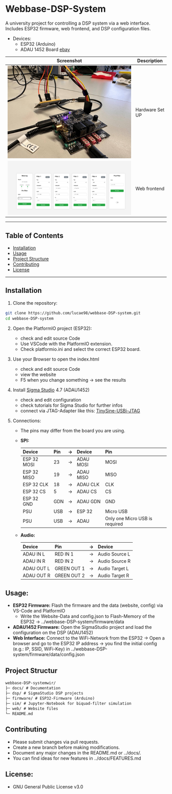 # Webbase-DSP-System

A university project for controlling a DSP system via a web interface. Includes ESP32 firmware, web frontend, and DSP configuration files.

+ Devices: 
    + ESP32 (Arduino)
    + ADAU 1452 Board [ebay](https://www.ebay.de/itm/156411835090)

| Screenshot | Description |
|------------|-------------|
| ![DSP GUI](./docs/images/Full-Hardware-Setup.jpg) | Hardware Set UP |
| ![Web Interface](./docs/images/WebUI_ESP-Project.png) | Web frontend |

---

## Table of Contents
- [Installation](#installation)
- [Usage](#usage)
- [Project Structure](#project-structure)
- [Contributing](#contributing)
- [License](#license)

---

## Installation

1. Clone the repository:
```bash
git clone https://github.com/lucae98/webbase-DSP-system.git
cd webbase-DSP-system
```

2. Open the PlatformIO project (ESP32):
    + check and edit source Code
    + Use VSCode with the PlatformIO extension.
    + Check platformio.ini and select the correct ESP32 board.

3. Use your Browser to open the index.html 
    + check and edit source Code
    + view the website
    + F5 when you change something &rarr; see the results

4. Install [Sigma Studio](https://www.analog.com/en/resources/evaluation-hardware-and-software/software/ss_sigst_02.html) 4.7 (ADAU1452) 
    + check and edit configuration
    + check tutorials for Sigma Studio for further infos
    + connect via JTAG-Adapter like this: [TinySine-USBi-JTAG](https://www.hs-sound.de/TinySine-USBi-JTAG)

5. Connections:

    + The pins may differ from the board you are using. 

    + **SPI:**

        | Device | Pin | &rarr; | Device | Pin | 
        |--------|-----|--------|--------|-----|
        |ESP 32 MOSI|23|&rarr;|ADAU MOSI|MOSI|
        |ESP 32 MISO|19|&rarr;|ADAU MISO|MISO|
        |ESP 32 CLK|18|&rarr;|ADAU CLK|CLK|
        |ESP 32 CS|5|&rarr;|ADAU CS|CS|
        |ESP 32 GND|GDN|&rarr;|ADAU GDN|GND|
        |PSU|USB|&rarr;|ESP 32|Micro USB|
        |PSU|USB|&rarr;|ADAU |Only one Micro USB is required|

    + **Audio:**

        | Device | Pin | &rarr; | Device | 
        |--------|-----|--------|--------|
        |ADAU IN L |RED IN 1|&rarr;|Audio Source L|
        |ADAU IN R |RED IN 2|&rarr;|Audio Source R|
        |ADAU OUT L |GREEN OUT 1|&rarr;|Audio Target L|
        |ADAU OUT R |GREEN OUT 2|&rarr;|Audio Target R|



## Usage:

 + **ESP32 Firmware:** Flash the firmware and the data (website, config) via VS-Code and PlatformIO
    + Write the Website-Data and config.json to Flash-Memory of the ESP32 &rarr; ../webbase-DSP-system/firmware/data
 + **ADAU1452 Firmware:** Open the SigmaStudio project and load the configuration on the DSP (ADAU1452)
 + **Web Interface:** Connect to the WiFi-Network from the ESP32 &rarr; Open a browser and go to the ESP32 IP address &rarr; you find the initial config (e.g.: IP, SSID, WiFi-Key) in ../webbase-DSP-system/firmware/data/config.json


## Project Structur

```text
webbase-DSP-systemwir/
├─ docs/ # Documentation 
├─ dsp/ # SigmaStudio DSP projects
├─ firmware/ # ESP32-Firmware (Arduino)
├─ sim/ # Jupyter-Notebook for biquad-filter simulation
├─ web/ # Website files
└─ README.md
```

## Contributing

 + Please submit changes via pull requests.
 + Create a new branch before making modifications.
 + Document any major changes in the README.md or ../docs/.
 + You can find ideas for new features in ../docs/FEATURES.md


 ## License:
 
 + GNU General Public License v3.0
